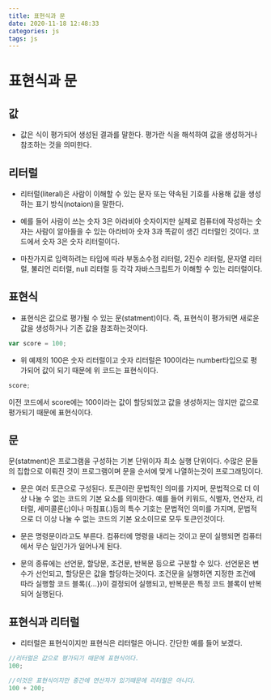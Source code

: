 ```yaml
---
title: 표현식과 문
date: 2020-11-18 12:48:33
categories: js
tags: js
---
```


# 표현식과 문

## 값

- 값은 식이 평가되어 생성된 결과를 말한다. 평가란 식을 해석하여 값을 생성하거나 참조하는 것을 의미한다.

## 리터럴

- 리터럴(literal)은 사람이 이해할 수 있는 문자 또는 약속된 기호를 사용해 값을 생성하는 표기 방식(notaion)을 말한다.

- 예를 들어 사람이 쓰는 숫자 3은 아라비아 숫자이지만 실제로 컴퓨터에 작성하는 숫자는 사람이 알아들을 수 있는 아라비아 숫자 3과 똑같이 생긴 리터럴인 것이다. 코드에서 숫자 3은 숫자 리터럴이다.

- 마찬가지로 입력하려는 타입에 따라 부동소수점 리터럴, 2진수 리터럴, 문자열 리터럴, 불리언 리터럴, null 리터럴 등 각각 자바스크립트가 이해할 수 있는 리터럴이다.

## 표현식
- 표현식은 값으로 평가될 수 있는 문(statment)이다. 즉, 표현식이 평가되면 새로운 값을 생성하거나 기존 값을 참조하는것이다.

```js
var score = 100;
```
- 위 예제의 100은 숫자 리터럴이고 숫자 리터럴은 100이라는 number타입으로 평가되어 값이 되기 때문에 위 코드는 표현식이다.

```js
score;
```
이전 코드에서 score에는 100이라는 값이 할당되었고 값을 생성하지는 않지만 값으로 평가되기 때문에 표현식이다.

## 문

문(statment)은 프로그램을 구성하는 기본 단위이자 최소 실행 단위이다. 수많은 문들의 집합으로 이뤄진 것이 프로그램이며 문을 순서에 맞게 나열하는것이 프로그래밍이다.

- 문은 여러 토큰으로 구성된다. 토큰이란 문법적인 의미를 가지며, 문법적으로 더 이상 나눌 수 없는 코드의 기본 요소를 의미한다. 예를 들어 키워드, 식별자, 연산자, 리터럴, 세미콜론(;)이나 마침표(.)등의 특수 기호는 문법적인 의미를 가지며, 문법적으로 더 이상 나눌 수 없는 코드의 기본 요소이므로 모두 토큰인것이다.

- 문은 명령문이라고도 부른다. 컴퓨터에 명령을 내리는 것이고 문이 실행되면 컴퓨터에서 무슨 일인가가 일어나게 된다.

- 문의 종류에는 선언문, 할당문, 조건문, 반복문 등으로 구분할 수 있다. 선언문은 변수가 선언되고, 할당문은 값을 할당하는것이다. 조건문을 실행하면 지정한 조건에 따라 실행할 코드 블록({...})이 결정되어 실행되고, 반복문은 특정 코드 블록이 반복되어 실행된다.

## 표현식과 리터럴

- 리터럴은 표현식이지만 표현식은 리터럴은 아니다. 간단한 예를 들어 보겠다.
```js
//리터럴은 값으로 평가되기 때문에 표현식이다.
100;

//이것은 표현식이지만 중간에 연산자가 있기때문에 리터럴은 아니다.
100 + 200;
```
